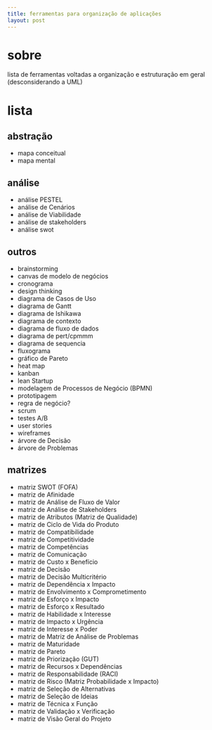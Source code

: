 ```yaml
---
title: ferramentas para organização de aplicações
layout: post
---
```


# sobre
lista de ferramentas voltadas a organização e estruturação em geral (desconsiderando a UML)

# lista
## abstração
- mapa conceitual
- mapa mental

## análise
- análise PESTEL
- análise de Cenários
- análise de Viabilidade
- análise de stakeholders
- análise swot

## outros
- brainstorming
- canvas de modelo de negócios
- cronograma
- design thinking
- diagrama de Casos de Uso
- diagrama de Gantt
- diagrama de Ishikawa
- diagrama de contexto
- diagrama de fluxo de dados
- diagrama de pert/cpmmm
- diagrama de sequencia
- fluxograma
- gráfico de Pareto
- heat map
- kanban
- lean Startup
- modelagem de Processos de Negócio (BPMN)
- prototipagem
- regra de negócio?
- scrum
- testes A/B
- user stories
- wireframes
- árvore de Decisão
- árvore de Problemas

## matrizes
- matriz SWOT (FOFA)
- matriz de Afinidade
- matriz de Análise de Fluxo de Valor
- matriz de Análise de Stakeholders
- matriz de Atributos (Matriz de Qualidade)
- matriz de Ciclo de Vida do Produto
- matriz de Compatibilidade
- matriz de Competitividade
- matriz de Competências
- matriz de Comunicação
- matriz de Custo x Benefício
- matriz de Decisão
- matriz de Decisão Multicritério
- matriz de Dependência x Impacto
- matriz de Envolvimento x Comprometimento
- matriz de Esforço x Impacto
- matriz de Esforço x Resultado
- matriz de Habilidade x Interesse
- matriz de Impacto x Urgência
- matriz de Interesse x Poder
- matriz de Matriz de Análise de Problemas
- matriz de Maturidade
- matriz de Pareto
- matriz de Priorização (GUT)
- matriz de Recursos x Dependências
- matriz de Responsabilidade (RACI)
- matriz de Risco (Matriz Probabilidade x Impacto)
- matriz de Seleção de Alternativas
- matriz de Seleção de Ideias
- matriz de Técnica x Função
- matriz de Validação x Verificação
- matriz de Visão Geral do Projeto
